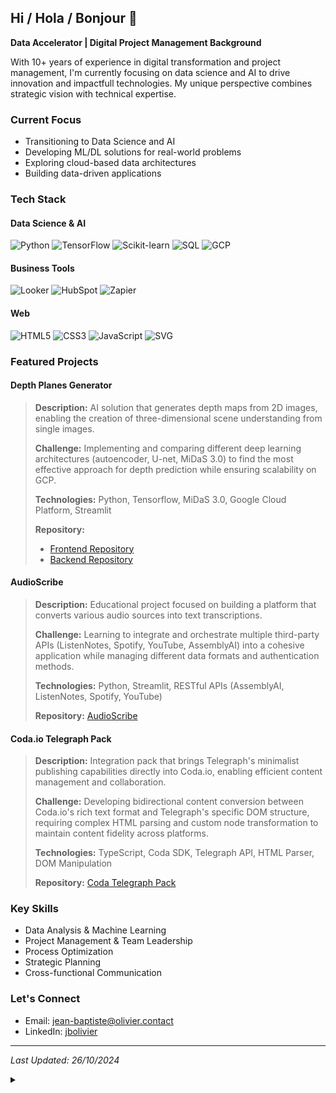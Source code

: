 ## Hi / Hola / Bonjour 👋

**Data Accelerator | Digital Project Management Background**

With 10+ years of experience in digital transformation and project management, I'm currently focusing on data science and AI to drive innovation and impactfull technologies. My unique perspective combines strategic vision with technical expertise.

### Current Focus
- Transitioning to Data Science and AI
- Developing ML/DL solutions for real-world problems
- Exploring cloud-based data architectures
- Building data-driven applications

### Tech Stack
#### Data Science & AI
![Python](https://img.shields.io/badge/Python-3776AB?style=flat-square&logo=python&logoColor=white)
![TensorFlow](https://img.shields.io/badge/TensorFlow-FF6F00?style=flat-square&logo=tensorflow&logoColor=white)
![Scikit-learn](https://img.shields.io/badge/Scikit--learn-F7931E?style=flat-square&logo=scikit-learn&logoColor=white)
![SQL](https://img.shields.io/badge/SQL-336791?style=flat-square&logo=postgresql&logoColor=white)
![GCP](https://img.shields.io/badge/Google_Cloud-4285F4?style=flat-square&logo=google-cloud&logoColor=white)

#### Business Tools
![Looker](https://img.shields.io/badge/Looker-4285F4?style=flat-square&logo=looker&logoColor=white)
![HubSpot](https://img.shields.io/badge/HubSpot-FF7A59?style=flat-square&logo=hubspot&logoColor=white)
![Zapier](https://img.shields.io/badge/Zapier-FF4A00?style=flat-square&logo=zapier&logoColor=white)

#### Web
![HTML5](https://img.shields.io/badge/HTML5-E34F26?style=flat-square&logo=html5&logoColor=white)
![CSS3](https://img.shields.io/badge/CSS3-1572B6?style=flat-square&logo=css3&logoColor=white)
![JavaScript](https://img.shields.io/badge/JavaScript-F7DF1E?style=flat-square&logo=javascript&logoColor=black)
![SVG](https://img.shields.io/badge/SVG-FFB13B?style=flat-square&logo=svg&logoColor=black)

### Featured Projects

#### Depth Planes Generator
> **Description:** AI solution that generates depth maps from 2D images, enabling the creation of three-dimensional scene understanding from single images.
>
> **Challenge:** Implementing and comparing different deep learning architectures (autoencoder, U-net, MiDaS 3.0) to find the most effective approach for depth prediction while ensuring scalability on GCP.
>
> **Technologies:** Python, Tensorflow, MiDaS 3.0, Google Cloud Platform, Streamlit
>
> **Repository:**
> - [Frontend Repository](https://github.com/Depth-Plans/Front-Depth_plans)
> - [Backend Repository](https://github.com/Depth-Plans/Back-Depth_plans)

#### AudioScribe
> **Description:** Educational project focused on building a platform that converts various audio sources into text transcriptions.
>
> **Challenge:** Learning to integrate and orchestrate multiple third-party APIs (ListenNotes, Spotify, YouTube, AssemblyAI) into a cohesive application while managing different data formats and authentication methods.
>
> **Technologies:** Python, Streamlit, RESTful APIs (AssemblyAI, ListenNotes, Spotify, YouTube)
>
> **Repository:** [AudioScribe](https://github.com/jbo-tech/audioscribe)

#### Coda.io Telegraph Pack
> **Description:** Integration pack that brings Telegraph's minimalist publishing capabilities directly into Coda.io, enabling efficient content management and collaboration.
> 
> **Challenge:** Developing bidirectional content conversion between Coda.io's rich text format and Telegraph's specific DOM structure, requiring complex HTML parsing and custom node transformation to maintain content fidelity across platforms.
>
> **Technologies:** TypeScript, Coda SDK, Telegraph API, HTML Parser, DOM Manipulation
> 
> **Repository:** [Coda Telegraph Pack](https://github.com/jbo-tech/coda-pack-telegra.ph)

### Key Skills
- Data Analysis & Machine Learning
- Project Management & Team Leadership
- Process Optimization
- Strategic Planning
- Cross-functional Communication

### Let's Connect
- Email: [jean-baptiste@olivier.contact](mailto:jean-baptiste@olivier.contact)
- LinkedIn: [jbolivier](https://www.linkedin.com/in/jbolivier)

---
*Last Updated: 26/10/2024*

<details>
<summary></summary>
</details>
